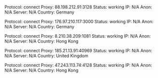 Protocol: connect
Proxy: 88.198.212.91:3128
Status: working
IP: N/A
Anon: N/A
Server: N/A
Country: Germany

Protocol: connect
Proxy: 176.97.210.117:3000
Status: working
IP: N/A
Anon: N/A
Server: N/A
Country: Germany

Protocol: connect
Proxy: 8.210.38.209:1081
Status: working
IP: N/A
Anon: N/A
Server: N/A
Country: Hong Kong

Protocol: connect
Proxy: 185.21.13.91:40969
Status: working
IP: N/A
Anon: N/A
Server: N/A
Country: United Kingdom

Protocol: connect
Proxy: 47.243.113.74:4128
Status: working
IP: N/A
Anon: N/A
Server: N/A
Country: Hong Kong

